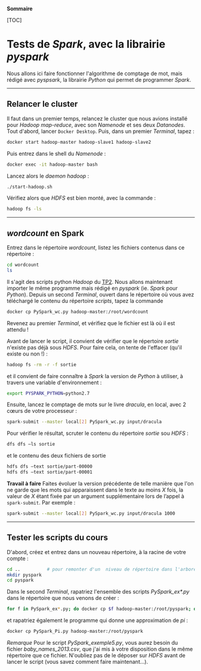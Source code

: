 **Sommaire**

[TOC]


# Tests de _Spark_, avec la librairie _pyspark_

Nous allons ici faire fonctionner l'algorithme de comptage de mot, mais rédigé avec _pyspsark_, la librairie _Python_ qui permet de programmer _Spark_.

----
## Relancer le cluster

Il faut dans un premier temps, relancez le cluster que nous avions installé pour _Hadoop map-reduce_, avec son _Namenode_ et ses deux _Datanodes_. Tout d'abord, lancer `Docker Desktop`. Puis, dans un premier _Terminal_, tapez :
```bash
docker start hadoop-master hadoop-slave1 hadoop-slave2
```
Puis entrez dans le shell du _Namenode_ :
```bash
docker exec -it hadoop-master bash
```
Lancez alors le _daemon hadoop_ :
```bash
./start-hadoop.sh
```
Vérifiez alors que _HDFS_ est bien monté, avec la commande :
```bash
hadoop fs -ls
```

----
## _wordcount_ en Spark

Entrez dans le répertoire _wordcount_, listez les fichiers contenus dans ce répertoire :
```bash
cd wordcount
ls
```
Il s'agit des scripts python _Hadoop_ du [TP2](./TP2). Nous allons maintenant importer le même programme mais rédigé en _pyspark_ (ie. _Spark_ pour _Python_). Depuis un second _Terminal_, ouvert dans le répertoire où vous avez téléchargé le contenu du répertoire _scripts_, tapez la commande
```bash
docker cp PySpark_wc.py hadoop-master:/root/wordcount
```
Revenez au premier _Terminal_, et vérifiez que le fichier est là où il est attendu !

Avant de lancer le script, il convient de vérifier que le répertoire _sortie_ n'existe pas déjà sous _HDFS_. Pour faire cela, on tente de l'effacer (qu'il existe ou non !) :
```bash
hadoop fs -rm -r -f sortie
```
et il convient de faire connaître à _Spark_ la version de _Python_ à utiliser, à travers une variable d'environnement :
```bash
export PYSPARK_PYTHON=python2.7
```

Ensuite, lancez le comptage de mots sur le livre _dracula_, en local, avec 2 cœurs de votre processeur : 
```bash
spark-submit --master local[2] PySpark_wc.py input/dracula
```
Pour vérifier le résultat, scruter le contenu du répertoire _sortie_ sou _HDFS_ :
```bash
dfs dfs –ls sortie
```
et le contenu des deux fichiers de sortie
```bash
hdfs dfs –text sortie/part-00000
hdfs dfs –text sortie/part-00001
```

**Travail à faire** Faites évoluer la version précédente de telle manière que l'on ne garde que les mots qui apparaissent dans le texte au moins _X_ fois, la valeur de _X_ étant fixée par un argument supplémentaire lors de l’appel à `spark-submit`. Par exemple :
```bash
spark-submit --master local[2] PySpark_wc.py input/dracula 1000
```

----
## Tester les scripts du cours

D'abord, créez et entrez dans un nouveau répertoire, à la racine de votre compte :
```bash
cd ..          # pour remonter d'un  niveau de répertoire dans l'arborescence
mkdir pyspark
cd pyspark
```

Dans le second _Terminal_, rapatriez l'ensemble des scripts _PySpark_ex*.py_ dans le répertoire que nous venons de créer :
```bash
for f in PySpark_ex*.py; do docker cp $f hadoop-master:/root/pyspark; done
```
et rapatriez également le programme qui donne une approximation de _pi_ :
```bash
docker cp PySpark_Pi.py hadoop-master:/root/pyspark
```

*Remarque* Pour le script _PySpark_exemple5.py_, vous aurez besoin du fichier _baby_names_2013.csv_, que j'ai mis à votre disposition dans le même répertoire que ce fichier. N'oubliez pas de le déposer sur _HDFS_ avant de lancer le script (vous savez comment faire maintenant...).